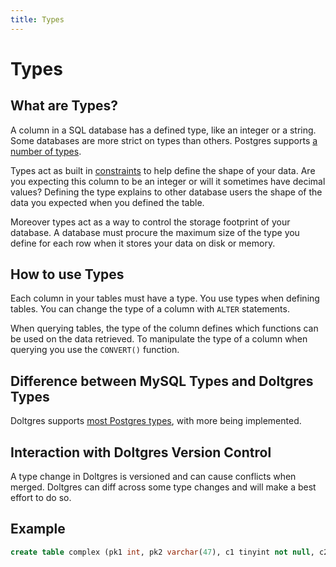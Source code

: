 ```yaml
---
title: Types
---
```


# Types

## What are Types?

A column in a SQL database has a defined type, like an integer or a string. Some databases are more
strict on types than others. Postgres supports [a number of
types](https://www.postgresql.org/docs/current/datatype.html).

Types act as built in [constraints](./constraints.md) to help define the shape of your data. Are you
expecting this column to be an integer or will it sometimes have decimal values? Defining the type
explains to other database users the shape of the data you expected when you defined the table.

Moreover types act as a way to control the storage footprint of your database. A database must
procure the maximum size of the type you define for each row when it stores your data on disk or
memory.

## How to use Types

Each column in your tables must have a type. You use types when defining tables. You can change the
type of a column with `ALTER` statements.

When querying tables, the type of the column defines which functions can be used on the data
retrieved. To manipulate the type of a column when querying you use the `CONVERT()` function.

## Difference between MySQL Types and Doltgres Types

Doltgres supports [most Postgres types](../../reference/sql-support/supported-types.md), with more
being implemented.

## Interaction with Doltgres Version Control

A type change in Doltgres is versioned and can cause conflicts when merged. Doltgres can diff across
some type changes and will make a best effort to do so.

## Example

```sql
create table complex (pk1 int, pk2 varchar(47), c1 tinyint not null, c2 datetime, c3 json, primary key(pk1, pk2));
```
